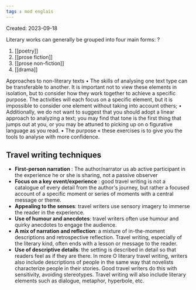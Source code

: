 ```yaml
---
tags : mod englais
---
```

Created: 2023-09-18

Literary works can generally be grouped into four main forms: 
?
1. [[poetry]]
2. [[prose fiction]]
3. [[prose non-fiction]]
4. [[drama]]

Approaches to non-literary texts 
• The skills of analysing one text type can be transferable to another. It is important not to view these elements in isolation, but to consider how they work together to achieve a specific purpose. The activities will each focus on a specific element, but it is impossible to consider one element without taking into account others; 
• Additionally, we do not want to suggest that you should adopt a linear approach to analyzing a text; you may find that tone is the first thing that jumps out at you, or you may be attuned to picking up on o figurative language as you read.
• The purpose « these exercises is to give you the tools to analyse with more confidence.

## Travel writing techniques
- **First-person narration** : The author/narrator us ab active participant in the experience he or she is sharing, not a passive observer
- **Focus on a key event/experience** : good travel writing is not a catalogue of every detail from the author's journey, but rather a focused account of a specific moment or series of moments with a central message or theme.
- **Appealing to the senses**: travel writers use sensory imagery to immerse the reader in the experience.
- **Use of humour and anecdotes**: travel writers often use humour and quirky anecdotes to engage the audience.
- **A mix of narration and reflection**: a mixture of in-the-moment descriptions and retrospective reflection. Travel writing, especially of the literary kind, often ends with a lesson or message to the reader.
- **Use of descriptive details**: the setting is described in detail so that readers feel as if they are there. In more O literary travel writing, writers also include descriptions of people in the same way that novelists characterize people in their stories. Good travel writers do this with sensitivity, avoiding stereotypes. Travel writing will also include literary elements such as dialogue, metaphor, hyperbole, etc.